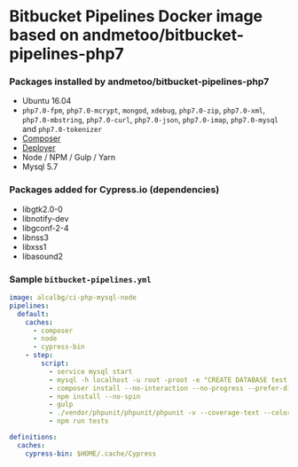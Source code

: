 # Bitbucket Pipelines Docker image based on andmetoo/bitbucket-pipelines-php7

### Packages installed by andmetoo/bitbucket-pipelines-php7

- Ubuntu 16.04
- `php7.0-fpm`, `php7.0-mcrypt`, `mongod`, `xdebug`, `php7.0-zip`, `php7.0-xml`, `php7.0-mbstring`, `php7.0-curl`, `php7.0-json`, `php7.0-imap`, `php7.0-mysql` and `php7.0-tokenizer`
- [Composer](https://getcomposer.org/)
- [Deployer](https://github.com/deployphp/deployer)
- Node / NPM / Gulp / Yarn
- Mysql 5.7

### Packages added for Cypress.io (dependencies)

- libgtk2.0-0
- libnotify-dev
- libgconf-2-4
- libnss3
- libxss1
- libasound2

### Sample `bitbucket-pipelines.yml`

```YAML
image: alcalbg/ci-php-mysql-node
pipelines:
  default:
    caches:
      - composer
      - node
      - cypress-bin
    - step:
        script:
          - service mysql start
          - mysql -h localhost -u root -proot -e "CREATE DATABASE test;"
          - composer install --no-interaction --no-progress --prefer-dist
          - npm install --no-spin
          - gulp
          - ./vendor/phpunit/phpunit/phpunit -v --coverage-text --colors=never --stderr
          - npm run tests

definitions:
  caches:
    cypress-bin: $HOME/.cache/Cypress
```

